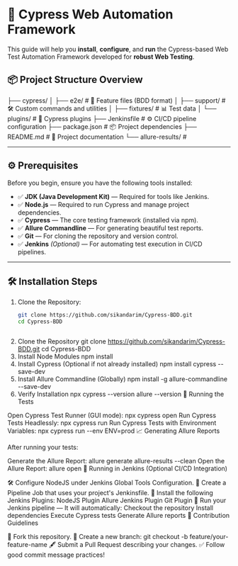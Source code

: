 # 🚀 Cypress Web Automation Framework

This guide will help you **install**, **configure**, and **run** the Cypress-based Web Test Automation Framework developed for **robust Web Testing**.



## 📦 Project Structure Overview

├── cypress/ │ ├── e2e/ # 📄 Feature files (BDD format) │ ├── support/ # 🛠️ Custom commands and utilities │ ├── fixtures/ # 📊 Test data │ └── plugins/ # 🔌 Cypress plugins ├── Jenkinsfile # ⚙️ CI/CD pipeline configuration ├── package.json # 📦 Project dependencies ├── README.md # 📝 Project documentation └── allure-results/ # 


---

## ⚙️ Prerequisites

Before you begin, ensure you have the following tools installed:

- ✅ **JDK (Java Development Kit)** — Required for tools like Jenkins.
- ✅ **Node.js** — Required to run Cypress and manage project dependencies.
- ✅ **Cypress** — The core testing framework (installed via npm).
- ✅ **Allure Commandline** — For generating beautiful test reports.
- ✅ **Git** — For cloning the repository and version control.
- ✅ **Jenkins** *(Optional)* — For automating test execution in CI/CD pipelines.

---

## 🛠 Installation Steps

1. Clone the Repository:
   ```bash
   git clone https://github.com/sikandarim/Cypress-BDD.git
   cd Cypress-BDD



1. Clone the Repository
git clone https://github.com/sikandarim/Cypress-BDD.git
cd Cypress-BDD
2. Install Node Modules
npm install
3. Install Cypress (Optional if not already installed)
npm install cypress --save-dev
4. Install Allure Commandline (Globally)
npm install -g allure-commandline --save-dev
5. Verify Installation
npx cypress --version
allure --version
🧪 Running the Tests

Open Cypress Test Runner (GUI mode):
npx cypress open
Run Cypress Tests Headlessly:
npx cypress run
Run Cypress Tests with Environment Variables:
npx cypress run --env ENV=prod
📈 Generating Allure Reports

After running your tests:

Generate the Allure Report:
allure generate allure-results --clean
Open the Allure Report:
allure open
🔄 Running in Jenkins (Optional CI/CD Integration)

🛠️ Configure NodeJS under Jenkins Global Tools Configuration.
📄 Create a Pipeline Job that uses your project's Jenkinsfile.
🔌 Install the following Jenkins Plugins:
NodeJS Plugin
Allure Jenkins Plugin
Git Plugin
🚀 Run your Jenkins pipeline —
It will automatically:
Checkout the repository
Install dependencies
Execute Cypress tests
Generate Allure reports
🤝 Contribution Guidelines

🍴 Fork this repository.
🌿 Create a new branch:
git checkout -b feature/your-feature-name
🖋️ Submit a Pull Request describing your changes.
✅ Follow good commit message practices!
